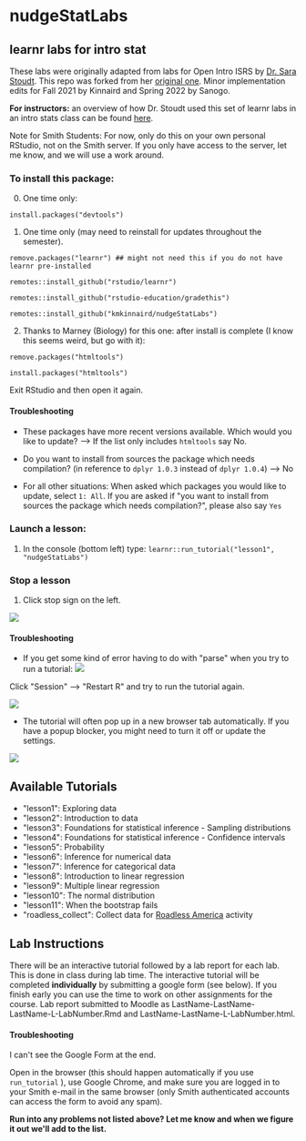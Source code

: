 # nudgeStatLabs
## learnr labs for intro stat
These labs were originally adapted from labs for Open Intro ISRS by [Dr. Sara Stoudt](https://sastoudt.github.io/). 
This repo was forked from her [original one](https://github.com/sastoudt/nudgeStatLabs). Minor implementation edits for Fall 2021 by Kinnaird and Spring 2022 by Sanogo.

**For instructors:** an overview of how Dr. Stoudt used this set of learnr labs in an intro stats class can be found [here](https://sastoudt.github.io/posts/2021-06-05-learnr-tutorials-intro-stat/).

Note for Smith Students: For now, only do this on your own personal RStudio, not on the Smith server. If you only have access to the server, let me know, and we will use a work around.

### To install this package:

0. One time only:

`install.packages("devtools")`

1. One time only (may need to reinstall for updates throughout the semester). 

`remove.packages("learnr") ## might not need this if you do not have learnr pre-installed`

`remotes::install_github("rstudio/learnr")`

`remotes::install_github("rstudio-education/gradethis")`

`remotes::install_github("kmkinnaird/nudgeStatLabs")`


2. Thanks to Marney (Biology) for this one: after install is complete (I know this seems weird, but go with it):

```remove.packages("htmltools")```

```install.packages("htmltools")```

Exit RStudio and then open it again.

#### Troubleshooting

- These packages have more recent versions available. Which would you like to update? --> If the list only includes `htmltools` say No.

- Do you want to install from sources the package which needs compilation? (in reference to `dplyr 1.0.3` instead of `dplyr 1.0.4`) --> No 

- For all other situations: When asked which packages you would like to update, select `1: All`. If you are asked if "you want to install from sources the package which needs compilation?", please also say `Yes`

### Launch a lesson:

1. In the console (bottom left) type: `learnr::run_tutorial("lesson1", "nudgeStatLabs")`

### Stop a lesson 

1. Click stop sign on the left.

![](stop-tutorial.png)

#### Troubleshooting

- If you get some kind of error having to do with "parse" when you try to run a tutorial:
![](restartR.png) 

Click "Session" --> "Restart R" and try to run the tutorial again. 

![](restartR2.png) 

- The tutorial will often pop up in a new browser tab automatically. If you have a popup blocker, you might need to turn it off or update the settings.

![](popups.png) 

## Available Tutorials

- "lesson1": Exploring data
- "lesson2": Introduction to data
- "lesson3": Foundations for statistical inference - Sampling distributions
- "lesson4": Foundations for statistical inference - Confidence intervals
- "lesson5": Probability
- "lesson6": Inference for numerical data
- "lesson7": Inference for categorical data
- "lesson8": Introduction to linear regression
- "lesson9": Multiple linear regression
- "lesson10": The normal distribution
- "lesson11": When the bootstrap fails
- "roadless_collect": Collect data for [Roadless America](https://www.amstat.org/asa/files/pdfs/stew/PercentWithinMileofRoad.pdf) activity

## Lab Instructions

There will be an interactive tutorial followed by a lab report for each lab. This is done in class during lab time. The interactive tutorial will be completed **individually** by submitting a google form (see below). If you finish early you can use the time to work on other assignments for the course. Lab report submitted to Moodle as LastName-LastName-LastName-L-LabNumber.Rmd and LastName-LastName-L-LabNumber.html.

#### Troubleshooting

I can't see the Google Form at the end. 

Open in the browser (this should happen automatically if you use `run_tutorial` ), use Google Chrome, and make sure you are logged in to your Smith e-mail in the same browser (only Smith authenticated accounts can access the form to avoid any spam).

**Run into any problems not listed above? Let me know and when we figure it out we'll add to the list.**


